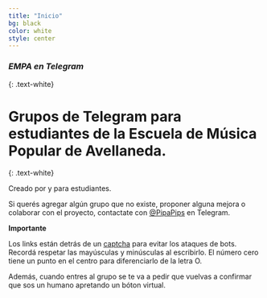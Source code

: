```yaml
---
title: "Inicio"
bg: black
color: white
style: center
---
```


### *EMPA en Telegram*
{: .text-white}


<span class="fa-stack circle" style="font-size:100px">
  <i class="fa fa-circle fa-stack-1x text-white"></i>
  <i class="fab fa-telegram fa-stack-1x text-blue"></i>
</span>

# Grupos de Telegram para estudiantes de la Escuela de Música Popular de Avellaneda.
{: .text-white}


Creado por y para estudiantes. 

Si querés agregar algún grupo que no existe, proponer alguna mejora o colaborar con el proyecto, contactate con [@PipaPips](https://t.me/PipaPips) en Telegram.

**Importante**

Los links están detrás de un [captcha](https://www.protectyourlinks.com/) para evitar los ataques de bots. Recordá respetar las mayúsculas y minúsculas al escribirlo. El número cero tiene un punto en el centro para diferenciarlo de la letra O.

Además, cuando entres al grupo se te va a pedir que vuelvas a confirmar que sos un humano apretando un bóton virtual. 





